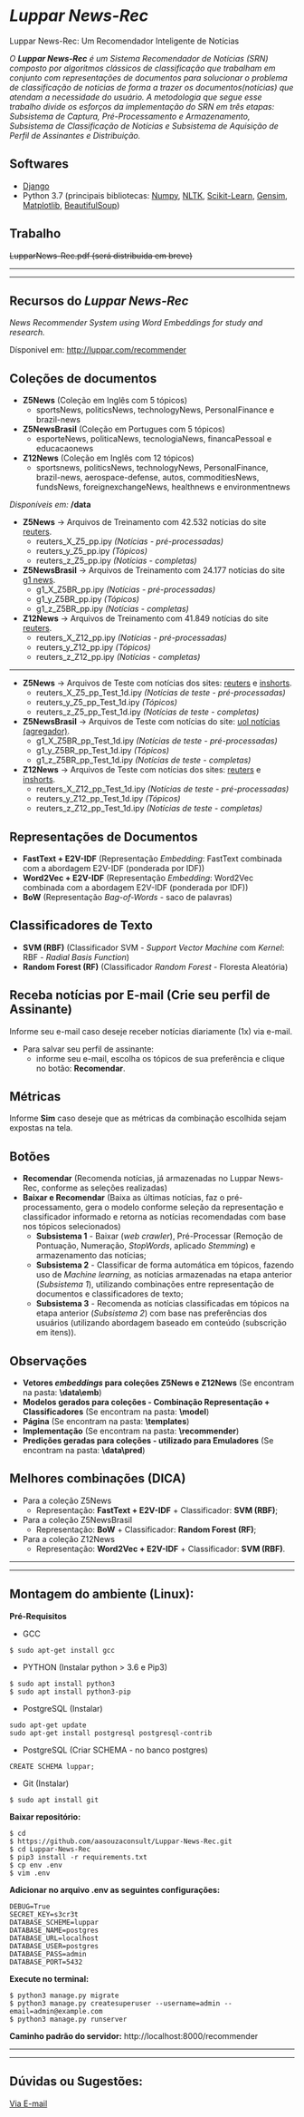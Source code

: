 # *Luppar News-Rec*
Luppar News-Rec: Um Recomendador Inteligente de Notícias

*O **Luppar News-Rec** é um Sistema Recomendador de Notícias (SRN) composto por algoritmos clássicos de classificação que trabalham em conjunto com representações de documentos para solucionar o problema de classificação de notícias de forma a trazer os documentos(notícias) que atendam a necessidade do usuário. A metodologia que segue esse trabalho divide os esforços da implementação do SRN em três etapas: Subsistema de Captura, Pré-Processamento e Armazenamento, Subsistema de Classificação de Notícias e Subsistema de Aquisição de Perfil de Assinantes e Distribuição.*

Softwares
---------
- <a href='https://www.djangoproject.com/'>Django</a>
- Python 3.7 (principais bibliotecas: <a href='https://numpy.org/'>Numpy</a>, 
                                      <a href='https://www.nltk.org/'>NLTK</a>,
                                      <a href='https://scikit-learn.org/stable/'>Scikit-Learn</a>,
                                      <a href='https://radimrehurek.com/gensim/'>Gensim</a>,
                                      <a href='https://matplotlib.org/'>Matplotlib</a>,
                                      <a href='https://www.crummy.com/software/BeautifulSoup/bs4/doc/'>BeautifulSoup</a>)



Trabalho
------------
~~LupparNews-Rec.pdf (será distribuida em breve)~~

--------------------------------------------------------------------------------------------------
--------------------------------------------------------------------------------------------------
Recursos do *Luppar News-Rec*
-----------
*News Recommender System using Word Embeddings for study and research.*

Dísponivel em: http://luppar.com/recommender

Coleções de documentos
-----
- **Z5News** (Coleção em Inglês com 5 tópicos)
    - sportsNews, politicsNews, technologyNews, PersonalFinance e brazil-news 
- **Z5NewsBrasil** (Coleção em Portugues com 5 tópicos)
    - esporteNews, politicaNews, tecnologiaNews, financaPessoal e educacaonews
- **Z12News** (Coleção em Inglês com 12 tópicos)
    - sportsnews, politicsNews, technologyNews, PersonalFinance, brazil-news, aerospace-defense, autos, commoditiesNews, fundsNews, foreignexchangeNews, healthnews e environmentnews 

*Disponíveis em:* **/data**
- **Z5News** -> Arquivos de Treinamento com 42.532 notícias do site <a href='https://www.reuters.com/'>reuters</a>.
    - reuters_X_Z5_pp.ipy *(Notícias - pré-processadas)*
    - reuters_y_Z5_pp.ipy *(Tópicos)*
    - reuters_z_Z5_pp.ipy *(Notícias - completas)*
- **Z5NewsBrasil** -> Arquivos de Treinamento com 24.177 notícias do site <a href='https://g1.globo.com/'>g1 news</a>. 
    - g1_X_Z5BR_pp.ipy *(Notícias - pré-processadas)*
    - g1_y_Z5BR_pp.ipy *(Tópicos)*
    - g1_z_Z5BR_pp.ipy *(Notícias - completas)*
- **Z12News** -> Arquivos de Treinamento com 41.849 notícias do site <a href='https://www.reuters.com/'>reuters</a>.
    - reuters_X_Z12_pp.ipy *(Notícias - pré-processadas)*
    - reuters_y_Z12_pp.ipy *(Tópicos)*
    - reuters_z_Z12_pp.ipy *(Notícias - completas)*
-----
- **Z5News** -> Arquivos de Teste com notícias dos sites: <a href='https://www.reuters.com/'>reuters</a> e <a href='https://inshorts.com/en/read'>inshorts</a>.
    - reuters_X_Z5_pp_Test_1d.ipy *(Notícias de teste - pré-processadas)*
    - reuters_y_Z5_pp_Test_1d.ipy *(Tópicos)*
    - reuters_z_Z5_pp_Test_1d.ipy *(Notícias de teste - completas)*
- **Z5NewsBrasil** -> Arquivos de Teste com notícias do site: <a href='https://noticias.uol.com.br/'>uol notícias (agregador)</a>.
    - g1_X_Z5BR_pp_Test_1d.ipy *(Notícias de teste - pré-processadas)*
    - g1_y_Z5BR_pp_Test_1d.ipy *(Tópicos)*
    - g1_z_Z5BR_pp_Test_1d.ipy *(Notícias de teste - completas)*
- **Z12News** -> Arquivos de Teste com notícias dos sites: <a href='https://www.reuters.com/'>reuters</a> e <a href='https://inshorts.com/en/read'>inshorts</a>.
    - reuters_X_Z12_pp_Test_1d.ipy *(Notícias de teste - pré-processadas)*
    - reuters_y_Z12_pp_Test_1d.ipy *(Tópicos)*
    - reuters_z_Z12_pp_Test_1d.ipy *(Notícias de teste - completas)*

Representações de Documentos
-------------
- **FastText + E2V-IDF** (Representação *Embedding*: FastText combinada com a abordagem E2V-IDF (ponderada por IDF))
- **Word2Vec + E2V-IDF** (Representação *Embedding*: Word2Vec combinada com a abordagem E2V-IDF (ponderada por IDF))
- **BoW** (Representação *Bag-of-Words* - saco de palavras)

Classificadores de Texto
-------------
- **SVM (RBF)** (Classificador SVM - *Support Vector Machine* com *Kernel*: RBF - *Radial Basis Function*)
- **Random Forest (RF)** (Classificador *Random Forest* - Floresta Aleatória)

Receba notícias por E-mail (Crie seu perfil de Assinante)
-------------
Informe seu e-mail caso deseje receber notícias diariamente (1x) via e-mail.
- Para salvar seu perfil de assinante:
    - informe seu e-mail, escolha os tópicos de sua preferência e clique no botão: **Recomendar**.

Métricas
-------------
Informe **Sim** caso deseje que as métricas da combinação escolhida sejam expostas na tela.

Botões
-------------
- **Recomendar** (Recomenda notícias, já armazenadas no Luppar News-Rec, conforme as seleções realizadas)
- **Baixar e Recomendar** (Baixa as últimas notícias, faz o pré-processamento, gera o modelo conforme seleção da representação e classificador informado e retorna as notícias recomendadas com base nos tópicos selecionados)
    - **Subsistema 1** - Baixar (*web crawler*), Pré-Processar (Remoção de Pontuação, Numeração, *StopWords*, aplicado *Stemming*) e armazenamento das notícias;
    - **Subsistema 2** - Classificar de forma automática em tópicos, fazendo uso de *Machine learning*, as notícias armazenadas na etapa anterior (*Subsistema 1*), utilizando combinações entre representação de documentos e classificadores de texto;
    - **Subsistema 3** - Recomenda as notícias classificadas em tópicos na etapa anterior (*Subsistema 2*) com base nas preferências dos usuários (utilizando abordagem baseado em conteúdo (subscrição em itens)).

Observações
-------------
- **Vetores *embeddings* para coleções Z5News e Z12News** (Se encontram na pasta: **\data\emb**)
- **Modelos gerados para coleções - Combinação Representação + Classificadores** (Se encontram na pasta: **\model**)
- **Página** (Se encontram na pasta: **\templates**)
- **Implementação** (Se encontram na pasta: **\recommender**)
- **Predições geradas para coleções - utilizado para Emuladores** (Se encontram na pasta: **\data\pred**)

Melhores combinações (DICA)
-------------
- Para a coleção Z5News
    - Representação: **FastText + E2V-IDF** + Classificador: **SVM (RBF)**;
- Para a coleção Z5NewsBrasil
    - Representação: **BoW** + Classificador: **Random Forest (RF)**;
- Para a coleção Z12News
    - Representação: **Word2Vec + E2V-IDF** + Classificador: **SVM (RBF)**.

--------------------------------------------------------------------------------------------------
--------------------------------------------------------------------------------------------------
Montagem do ambiente (Linux):
-----------

**Pré-Requisitos**
- GCC
```
$ sudo apt-get install gcc
```
- PYTHON (Instalar python > 3.6 e Pip3)
```
$ sudo apt install python3
$ sudo apt install python3-pip
```
- PostgreSQL (Instalar)
```
sudo apt-get update
sudo apt-get install postgresql postgresql-contrib
```

- PostgreSQL (Criar SCHEMA - no banco postgres)
```
CREATE SCHEMA luppar;
```

- Git (Instalar)
```
$ sudo apt install git
```

**Baixar repositório:**
```
$ cd
$ https://github.com/aasouzaconsult/Luppar-News-Rec.git
$ cd Luppar-News-Rec
$ pip3 install -r requirements.txt
$ cp env .env
$ vim .env

```
**Adicionar no arquivo .env as seguintes configurações:**

```
DEBUG=True
SECRET_KEY=s3cr3t
DATABASE_SCHEME=luppar
DATABASE_NAME=postgres
DATABASE_URL=localhost
DATABASE_USER=postgres
DATABASE_PASS=admin
DATABASE_PORT=5432
```

**Execute no terminal:**
```
$ python3 manage.py migrate
$ python3 manage.py createsuperuser --username=admin --email=admin@example.com
$ python3 manage.py runserver
```

**Caminho padrão do servidor:**
http://localhost:8000/recommender

--------------------------------------------------------------------------------------------------
--------------------------------------------------------------------------------------------------
Dúvidas ou Sugestões:
-----------
<a href="mailto:aasouzaconsult@gmail.com">Via E-mail</a>
